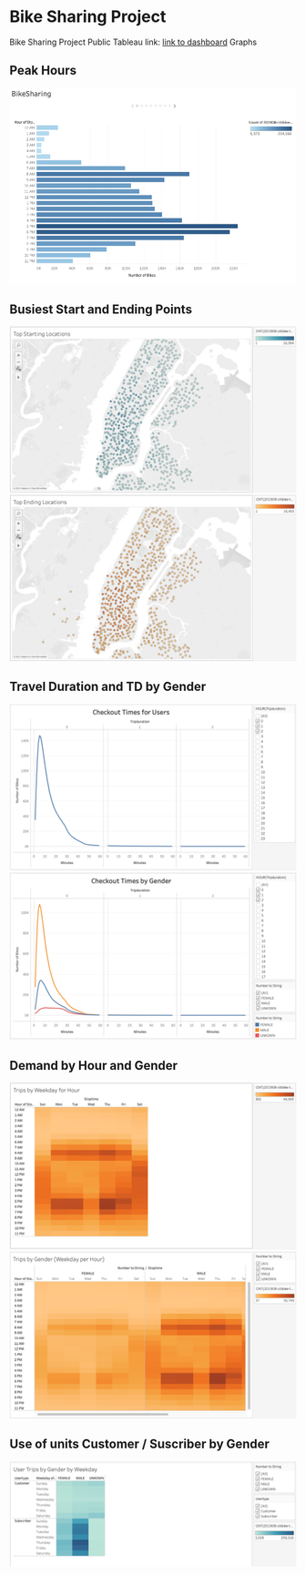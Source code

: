 # Bike Sharing Project
Bike Sharing Project
Public Tableau link: [link to dashboard](https://public.tableau.com/app/profile/carlos.rello/viz/citibikechallenge_16365105463850/Story1?publish=yes)
Graphs
## Peak Hours
![Alt Text](https://github.com/CarlosRello/bikesharing/blob/main/images/hours.png)
## Busiest Start and Ending Points
![Alt Text](https://github.com/CarlosRello/bikesharing/blob/main/images/start_points.png)
![Alt Text](https://github.com/CarlosRello/bikesharing/blob/main/images/end_points.png)
## Travel Duration and TD by Gender
![Alt Text](https://github.com/CarlosRello/bikesharing/blob/main/images/duration_users.png)
![Alt Text](https://github.com/CarlosRello/bikesharing/blob/main/images/duration_gender.png)
## Demand by Hour and Gender
![Alt Text](https://github.com/CarlosRello/bikesharing/blob/main/images/demand.png)
![Alt Text](https://github.com/CarlosRello/bikesharing/blob/main/images/demand_gender.png)
## Use of units Customer / Suscriber by Gender
![Alt Text](https://github.com/CarlosRello/bikesharing/blob/main/images/cust_vs_susc.png)
